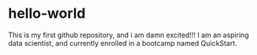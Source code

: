 # hello-world
This is my first github repository, and i am damn excited!!!
I am an aspiring data scientist, and currently enrolled in a bootcamp named QuickStart.
